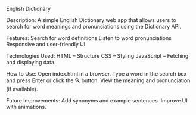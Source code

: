 English Dictionary 

Description:
A simple English Dictionary web app that allows users to search for word meanings and pronunciations using the Dictionary API.

Features: 
Search for word definitions 
Listen to word pronunciations 
Responsive and user-friendly UI

Technologies Used:
HTML – Structure
CSS – Styling
JavaScript – Fetching and displaying data

How to Use:
Open index.html in a browser.
Type a word in the search box and press Enter or click the 🔍 button.
View the meaning and pronunciation (if available).

Future Improvements:
Add synonyms and example sentences.
Improve UI with animations.
